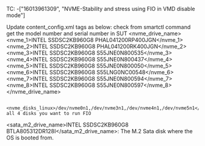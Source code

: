 TC: -["16013961309", "NVME-Stability and stress using FIO in VMD disable mode"]

Update content_config.xml tags as below: check from smartctl command get the model number and serial number in SUT
        <nvme_drive_name>
            <!-- NVME 1 drive for RAID creation -->
            <nvme_1>INTEL SSDSC2KB960G8 PHAL041200RP400JGN</nvme_1>
            <!-- NVME 2 drive for RAID creation -->
            <nvme_2>INTEL SSDSC2KB960G8 PHAL041200RK400JGN</nvme_2>
            <nvme_3>INTEL SSDSC2KB960G8 S55JNE0N800535</nvme_3>
            <nvme_4>INTEL SSDSC2KB960G8 S55JNE0N800437</nvme_4>
            <nvme_5>INTEL SSDSC2KB960G8 S55JNE0N800050</nvme_5>
            <nvme_6>INTEL SSDSC2KB960G8 S55LNG0NC00548</nvme_6>
            <nvme_7>INTEL SSDSC2KB960G8 S55JNE0N800594</nvme_7>
            <nvme_8>INTEL SSDSC2KB960G8 S55JNE0N800597</nvme_8>
        </nvme_drive_name>

        <nvme_disks_linux>/dev/nvme0n1,/dev/nvme3n1,/dev/nvme4n1,/dev/nvme5n1</nvme_disks_linux>:Upadte all 4 disks you want to run FIO 

<sata_m2_drive_name>INTEL SSDSC2KB960G8 BTLA805312DR128I</sata_m2_drive_name>: The M.2 Sata disk where the OS is booted from.